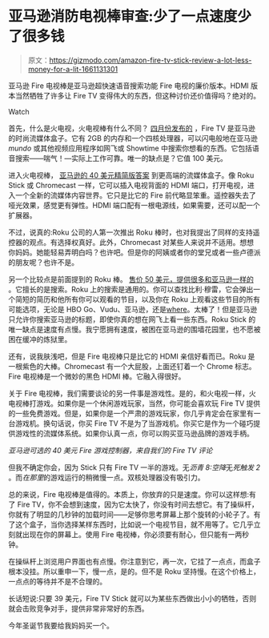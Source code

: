 # 亚马逊消防电视棒审查:少了一点速度少了很多钱

> 原文：<https://gizmodo.com/amazon-fire-tv-stick-review-a-lot-less-money-for-a-lit-1661131301>

亚马逊 Fire 电视棒是亚马逊超快速语音搜索功能 Fire 电视的廉价版本。HDMI 版本当然牺牲了许多让 Fire TV 变得伟大的东西，但这种讨价还价值得吗？绝对的。

Watch

首先，什么是火电视，火电视棒有什么不同？ [四月份发布的](https://gizmodo.com/amazon-fire-tv-review-a-fast-ride-thatll-cost-you-1557714336) ，Fire TV 是亚马逊的时尚流媒体盒子。它有 2GB 的内存和一个四核处理器，可以闪电般地在亚马逊 *mundo* 或其他视频应用程序如网飞或 Showtime 中搜索你想看的东西。它包括语音搜索——喘气！—实际上工作可靠。唯一的缺点是？它值 100 美元。

进入火电视棒， [亚马逊的 40 美元精简版答案](https://www.amazon.com/dp/B00GDQ0RMG?asc_campaign=InlineText&asc_refurl=https://gizmodo.com/amazon-fire-tv-stick-review-a-lot-less-money-for-a-lit-1661131301&asc_source=&linkCode=ogi&psc=1&smid=ATVPDKIKX0DER&tag=kinjagizmodolink-20&th=1) 到更高端的流媒体盒子。像 Roku Stick 或 Chromecast 一样，它可以插入电视背面的 HDMI 端口，打开电视，进入一个全新的流媒体内容世界。它只是比它的 Fire 前代略显笨重。遥控器失去了哑光效果，感觉更有弹性。HDMI 端口配有一根电源线，如果需要，还可以配一个扩展器。

不过，说真的:Roku 公司的人第一次推出 Roku 棒时，也对我提出了同样的支持遥控器的观点。有选择权真好。此外，Chromecast 对某些人来说并不适用。想想你妈妈。她能轻易弄明白吗？也许吧。但是你的阿姨或者你的堂兄或者一些卢德派的朋友呢？也许不是。

另一个比较点是前面提到的 Roku 棒。 [售价 50 美元，提供很多和亚马逊一样的](https://gizmodo.com/roku-streaming-stick-review-a-50-wonder-and-your-tvs-1552979170) 。它擅长的是搜索。Roku 上的搜索是通用的。你可以查找比利·穆雷，它会弹出一个简短的简历和他所有你可以观看的节目，以及你在 Roku 上观看这些节目的所有可能选项，无论是 HBO Go、Vudu、亚马逊，还是[where](http://gizmodo.com/streaming-device-showdown-who-wins-the-battle-for-your-1537850412)。太棒了！但是亚马逊只允许你搜索亚马逊的标题，即使你真的想在网飞上看一些东西。Roku Stick 的唯一缺点是速度有点慢。我宁愿拥有速度，被困在亚马逊的围墙花园里，也不愿被困在缓冲的炼狱里。

还有，说我肤浅吧，但是 Fire 电视棒只是比它的 HDMI 亲信好看而已。Roku 是一根紫色的大棒。Chromecast 有一个大屁股，上面还钉着一个 Chrome 标志。Fire 电视棒是一个微妙的黑色 HDMI 棒。它融入得很好。

关于 Fire 电视棒，我们需要谈论的另一件事是游戏性。是的，和火电视一样，火电视棒打游戏。如果你是一个休闲游戏玩家，当然，你可能会喜欢玩 Fire TV 提供的一些免费游戏。但是，如果你是一个严肃的游戏玩家，你几乎肯定会在家里有一台游戏机。换句话说，你买 Fire TV 不是为了当游戏机。你买它是作为一个碰巧提供游戏性的流媒体系统。如果你认真一点，你可以购买亚马逊品牌的游戏手柄。

*亚马逊可选的 40 美元 Fire 游戏控制器，来自我们的 Fire TV 评论*

但我不确定你会，因为 Stick 只有 Fire TV 一半的游戏。无*沥青 8:空降*无*死触发 2* 。而*在那里*的游戏运行的稍微慢一点。双核处理器没有吸引力。

总的来说，Fire 电视棒是值得的。本质上，你放弃的只是速度。你可以这样想:有了 Fire TV，你不会想到速度，因为它太快了，你没有时间去想它。有了操纵杆，你就有了明显的几秒钟的加载时间——足够你思考屏幕上那个旋转的小轮子了。有了这个盒子，当你选择某样东西时，比如说一个电视节目，就不用等了。它几乎立刻就出现在你的屏幕上。使用 Fire 电视棒，你必须要有耐心，但只能有一两秒钟。

在操纵杆上浏览用户界面也有点慢。你注意到它，再一次，它挂了一点点，而盒子根本没挂。所以重申一下，慢一点，是的。但不是 Roku 坚持慢。在这个价格上，一点点的等待并不是不合理的。

长话短说:只要 39 美元，Fire TV Stick 就可以为某些东西做出小小的牺牲，否则就会击败竞争对手，提供非常非常好的东西。

今年圣诞节我要给我妈妈买一个。